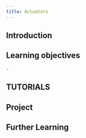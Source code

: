 ```yaml
---
title: Actuators
---
```


## Introduction

## Learning objectives
    - 

## TUTORIALS
  

## Project

## Further Learning